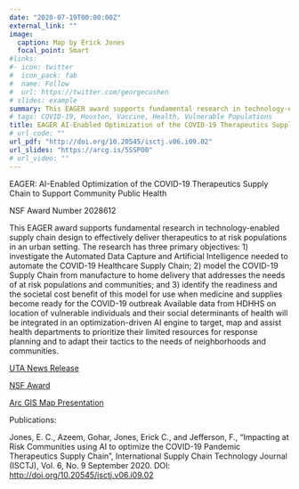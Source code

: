 ```yaml
---
date: "2020-07-19T00:00:00Z"
external_link: ""
image:
  caption: Map by Erick Jones
  focal_point: Smart
#links:
#- icon: twitter
#  icon_pack: fab
#  name: Follow
#  url: https://twitter.com/georgecushen
# slides: example
summary: This EAGER award supports fundamental research in technology-enabled supply chain design to effectively deliver therapeutics to at risk populations in an urban setting.
# tags: COVID-19, Houston, Vaccine, Health, Vulnerable Populations
title: EAGER AI-Enabled Optimization of the COVID-19 Therapeutics Supply Chain to Support Community Public Health
# url_code: ""
url_pdf: "http://doi.org/10.20545/isctj.v06.i09.02"
url_slides: "https://arcg.is/5SSPO0"
# url_video: ""
---
```


EAGER: AI-Enabled Optimization of the COVID-19 Therapeutics Supply Chain to Support Community Public Health 

NSF Award Number 2028612

This EAGER award supports fundamental research in technology-enabled supply chain design to effectively deliver therapeutics to at risk populations in an urban setting. The research has three primary objectives: 1) investigate the Automated Data Capture and Artificial Intelligence needed to automate the COVID-19 Healthcare Supply Chain; 2) model the COVID-19 Supply Chain from manufacture to home delivery that addresses the needs of at risk populations and communities; and 3) identify the readiness and the societal cost benefit of this model for use when medicine and supplies become ready for the COVID-19 outbreak Available data from HDHHS on location of vulnerable individuals and their social determinants of health will be integrated in an optimization-driven AI engine to target, map and assist health departments to prioritize their limited resources for response planning and to adapt their tactics to the needs of neighborhoods and communities.

 [UTA News Release](https://www.uta.edu/news/news-releases/2020/05/05/coronavirus-supply-chain)
 
 [NSF Award](https://www.nsf.gov/awardsearch/showAward?AWD_ID=2028612)
 
 [Arc GIS Map Presentation](https://arcg.is/5SSPO0)
 
 Publications:
 
 Jones, E. C., Azeem, Gohar, Jones, Erick C., and Jefferson, F., “Impacting at Risk Communities using AI to optimize the COVID-19 Pandemic Therapeutics Supply Chain”, International Supply Chain Technology Journal (ISCTJ), Vol. 6, No. 9 September 2020. DOI: http://doi.org/10.20545/isctj.v06.i09.02
 
 
 
 

